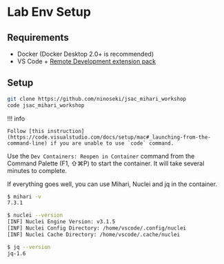 # Lab Env Setup

## Requirements

- Docker (Docker Desktop 2.0+ is recommended)
- VS Code + [Remote Development extension pack](https://marketplace.visualstudio.com/items?itemName=ms-vscode-remote.vscode-remote-extensionpack)

## Setup

```bash
git clone https://github.com/ninoseki/jsac_mihari_workshop
code jsac_mihari_workshop
```

!!! info

    Follow [this instruction](https://code.visualstudio.com/docs/setup/mac#_launching-from-the-command-line) if you are unable to use `code` command.

Use the `Dev Containers: Reopen in Container` command from the Command Palette (F1, ⇧⌘P) to start the container. It will take several minutes to complete.

If everything goes well, you can use Mihari, Nuclei and jq in the container.

```bash
$ mihari -v
7.3.1

$ nuclei --version
[INF] Nuclei Engine Version: v3.1.5
[INF] Nuclei Config Directory: /home/vscode/.config/nuclei
[INF] Nuclei Cache Directory: /home/vscode/.cache/nuclei

$ jq --version
jq-1.6
```
